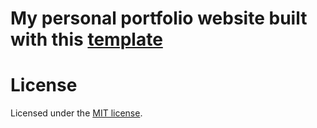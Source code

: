 # My personal portfolio website built with this [template](https://github.com/dillionverma/portfolio)

# License

Licensed under the [MIT license](https://github.com/dillionverma/portfolio/blob/main/LICENSE.md).
